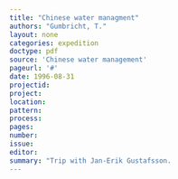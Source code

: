 ```yaml
---
title: "Chinese water managment"
authors: "Gumbricht, T."
layout: none
categories: expedition
doctype: pdf
source: 'Chinese water management'
pageurl: '#'
date: 1996-08-31
projectid:
project:
location:
pattern:
process:
pages:
number:
issue:
editor:
summary: "Trip with Jan-Erik Gustafsson.
---
```

